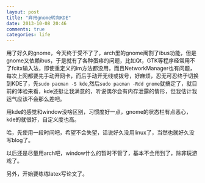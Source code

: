 ```yaml
---
layout: post
title: "弃用gnome转向KDE"
date: 2013-10-08 20:46
comments: true
categories: life
---
```

用了好久的gnome，今天终于受不了了，arch里的gnome阉割了ibus功能，但是gnome又依赖ibus，于是就有了各种蛋疼的问题，比如Qt，GTK等程序经常用不了fcitx输入法，即使重定义的im方法都没用，而且NetworkManager也有问题，每次上网都要先手动开网卡，而后手动开无线或拨号，好麻烦，忍无可忍终于切换到KDE了，先`sudo pacman -S kde`,然后`sudo pacman -Rdd gnome`就搞定了，就目前的体验来看，kde还挺让我满意的，听说偶尔会有内存泄露的情形，但我估计我运气应该不会那么差吧。

用kde的感觉和window没啥区别，习惯度好一点，gnome的状态栏有点恶心，kde的就很好，自定义度也高。

哈，先使用一段时间吧，希望不会失望，话说好久没用linux了，当然也就好久没写blog了。

以后还是尽量用arch吧，window什么的暂时不管了，基本不会用到了，除非玩游戏了。

另外，开始要练练latex写论文了。
